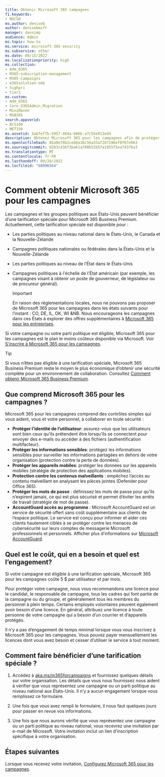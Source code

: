 ```yaml
---
title: Obtenir Microsoft 365 campagnes
f1.keywords:
- NOCSH
ms.author: deniseb
author: denisebmsft
manager: dansimp
audience: Admin
ms.topic: how-to
ms.service: microsoft-365-security
ms.subservice: other
ms.date: 09/15/2022
ms.localizationpriority: high
ms.collection:
- Adm_O365
- M365-subscription-management
- M365-Campaigns
- m365solution-smb
- highpri
- tier1
ms.custom:
- Adm_O365
- Core_O365Admin_Migration
- MiniMaven
- MSB365
search.appverid:
- BCS160
- MET150
ms.assetid: 5abfef7b-5957-484a-b06b-a7c55e013e44
description: Obtenez Microsoft 365 pour les campagnes afin de protéger votre campagne contre les menaces de cybersécurité pour la messagerie électronique, les données et les communications.
ms.openlocfilehash: 85a0e78b2ceb8a16c56a35a72b7196ef0f67e963
ms.sourcegitcommit: 0283c436f3ba61a708b52b57a1955f5ea74376a3
ms.translationtype: MT
ms.contentlocale: fr-FR
ms.lasthandoff: 09/28/2022
ms.locfileid: "68096564"
---
```

# <a name="how-to-get-microsoft-365-for-campaigns"></a>Comment obtenir Microsoft 365 pour les campagnes

Les campagnes et les groupes politiques aux États-Unis peuvent bénéficier d’une tarification spéciale pour Microsoft 365 Business Premium. Actuellement, cette tarification spéciale est disponible pour :

- Les parties politiques au niveau national dans le États-Unis, le Canada et la Nouvelle-Zélande
- Campagnes politiques nationales ou fédérales dans la États-Unis et la Nouvelle-Zélande
- Les parties politiques au niveau de l’État dans le États-Unis
- Campagnes politiques à l'échelle de l'État américain (par exemple, les campagnes visant à obtenir un poste de gouverneur, de législateur ou de procureur général).

   > [!IMPORTANT]
   > En raison des réglementations locales, nous ne pouvons pas proposer de Microsoft 365 pour les campagnes dans les états suivants pour l’instant : CO, DE, IL, OK, WI &NB. Nous encourageons les campagnes dans ces États à explorer des offres supplémentaires à [Microsoft 365 pour les entreprises](https://www.office.com/business).

Si votre campagne ou votre parti politique est éligible, Microsoft 365 pour les campagnes est le plan le moins coûteux disponible via Microsoft. Voir [S’inscrire à Microsoft 365 pour les campagnes](m365-campaigns-sign-up.md).  

> [!TIP]
> Si vous n’êtes pas éligible à une tarification spéciale, Microsoft 365 Business Premium reste le moyen le plus économique d’obtenir une sécurité complète pour un environnement de collaboration. Consultez [Comment obtenir Microsoft 365 Business Premium](get-microsoft-365-business-premium.md).

## <a name="what-does-microsoft-365-for-campaigns-include"></a>Que comprend Microsoft 365 pour les campagnes ?

Microsoft 365 pour les campagnes comprend des contrôles simples qui vous aident, vous et votre personnel, à collaborer en toute sécurité :

- **Protéger l’identité de l’utilisateur**: assurez-vous que les utilisateurs sont bien ceux qu’ils prétendent être lorsqu’ils se connectent pour envoyer des e-mails ou accéder à des fichiers (authentification multifacteur).
- **Protéger les informations sensibles**: protégez les informations sensibles pour surveiller les informations partagées en dehors de votre organisation (protection contre la perte de données).
- **Protéger les appareils mobiles**: protéger les données sur les appareils mobiles (stratégie de protection des applications mobiles).
- **Protection contre les contenus malveillants** : empêchez l’accès au contenu malveillant en analysant les pièces jointes (Defender pour Office 365).
- **Protéger les mots de passe** : définissez les mots de passe pour qu’ils n’expirent jamais, ce qui est plus sécurisé et permet d’éviter les arrêts de travail (stratégie de mot de passe).
- **AccountGuard accès au programme** : Microsoft AccountGuard est un service de sécurité offert sans coût supplémentaire aux clients de l’espace politique. Le service est conçu pour informer et aider ces clients hautement ciblés à se protéger contre les menaces de cybersécurité sur leurs comptes de messagerie Microsoft professionnels et personnels. Afficher plus d’informations sur [Microsoft AccountGuard](https://www.microsoftaccountguard.com/).

## <a name="what-does-it-cost-who-needs-it-and-what-is-the-commitment"></a>Quel est le coût, qui en a besoin et quel est l’engagement?

Si votre campagne est éligible à une tarification spéciale, Microsoft 365 pour les campagnes coûte 5 $ par utilisateur et par mois.

Pour protéger votre campagne, nous vous recommandons une licence pour le candidat, le responsable de campagne, tous les cadres qui font partie de la campagne ou du groupe, et généralement tous les membres du personnel à plein temps. Certains employés volontaires peuvent également avoir besoin d’une licence. En général, attribuez une licence à toute personne de votre campagne qui a besoin d’un courrier et d’appareils protégés.

Il n’y a pas d’engagement de temps minimal lorsque vous vous inscrivez à Microsoft 365 pour les campagnes. Vous pouvez payer mensuellement les licences dont vous avez besoin et cesser d’utiliser le service à tout moment.

## <a name="how-do-i-qualify-for-special-pricing"></a>Comment faire bénéficier d’une tarification spéciale ?

1. Accédez à [aka.ms/m365forcampaigns](https://aka.ms/m365forcampaigns/) et fournissez quelques détails sur votre organisation. Les détails que vous nous fournissez nous aident à vérifier que vous représentez une campagne ou un parti politique au niveau national aux États-Unis. Il n’y a aucun engagement lorsque vous remplissez ce formulaire.

2. Une fois que vous avez rempli le formulaire, il nous faut quelques jours pour passer en revue vos informations.

3. Une fois que nous aurons vérifié que vous représentez une campagne ou un parti politique au niveau national, vous recevrez une invitation par e-mail de Microsoft. Votre invitation inclut un lien d’inscription spécifique à votre organisation.

## <a name="next-steps"></a>Étapes suivantes

Lorsque vous recevez votre invitation, [Configurez Microsoft 365 pour les campagnes](m365-campaigns-setup.md).
